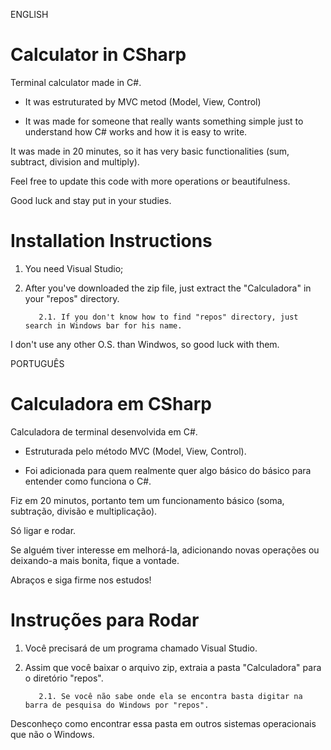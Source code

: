 ENGLISH

# Calculator in CSharp

Terminal calculator made in C#.

- It was estruturated by MVC metod (Model, View, Control)

- It was made for someone that really wants something simple just to understand how C# works and how it is easy to write.

It was made in 20 minutes, so it has very basic functionalities (sum, subtract, division and multiply).

Feel free to update this code with more operations or beautifulness.

Good luck and stay put in your studies.

# Installation Instructions 

1. You need Visual Studio;
2. After you've downloaded the zip file, just extract the "Calculadora" in your "repos" directory.

          2.1. If you don't know how to find "repos" directory, just search in Windows bar for his name.

I don't use any other O.S. than Windwos, so good luck with them.

PORTUGUÊS

# Calculadora em CSharp

Calculadora de terminal desenvolvida em C#.

- Estruturada pelo método MVC (Model, View, Control).

- Foi adicionada para quem realmente quer algo básico do básico para entender como funciona o C#.

Fiz em 20 minutos, portanto tem um funcionamento básico (soma, subtração, divisão e multiplicação).

Só ligar e rodar.

Se alguém tiver interesse em melhorá-la, adicionando novas operações ou deixando-a mais bonita, fique a vontade.

Abraços e siga firme nos estudos!

# Instruções para Rodar

1. Você precisará de um programa chamado Visual Studio.

2. Assim que você baixar o arquivo zip, extraia a pasta "Calculadora" para o diretório "repos".

          2.1. Se você não sabe onde ela se encontra basta digitar na barra de pesquisa do Windows por "repos".
 
Desconheço como encontrar essa pasta em outros sistemas operacionais que não o Windows.
